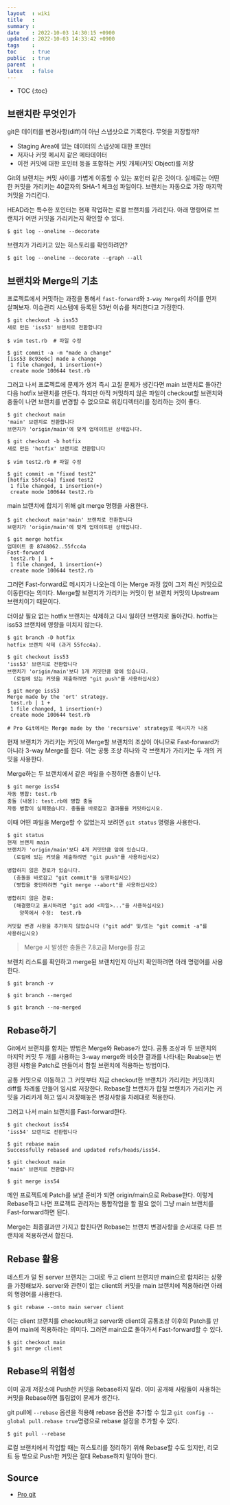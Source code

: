 ```yaml
---
layout  : wiki
title   : 
summary : 
date    : 2022-10-03 14:30:15 +0900
updated : 2022-10-03 14:33:42 +0900
tags    : 
toc     : true
public  : true
parent  : 
latex   : false
---
```

* TOC
{:toc}

## 브랜치란 무엇인가 
git은 데이터를 변경사항(diff)이 아닌 스냅샷으로 기록한다. 무엇을 저장할까? 
- Staging Area에 있는 데이터의 스냅샷에 대한 포인터
- 저자나 커밋 메시지 같은 메타데이터
- 이전 커밋에 대한 포인터 등을 포함하는 커밋 개체(커밋 Object)를 저장

Git의 브랜치는 커밋 사이를 가볍게 이동할 수 있는 포인터 같은 것이다. 실제로는 어떤 한 커밋을 가리키는 40글자의 SHA-1 체크섬 파일이다. 브랜치는 자동으로 가장 마지막 커밋을 가리킨다.

HEAD라는 특수한 포인터는 현재 작업하는 로컬 브랜치를 가리킨다. 아래 명령어로 브랜치가 어떤 커밋을 가리키는지 확인할 수 있다.

```shell
$ git log --oneline --decorate
```

브랜치가 가리키고 있는 히스토리를 확인하려면?

```shell
$ git log --oneline --decorate --graph --all
```

## 브랜치와 Merge의 기초
프로젝트에서 커밋하는 과정을 통해서 `fast-forward`와 `3-way Merge`의 차이를 먼저 살펴보자. 이슈관리 시스템에 등록된 53번 이슈를 처리한다고 가정한다.

```shell
$ git checkout -b iss53
새로 만든 'iss53' 브랜치로 전환합니다

$ vim test.rb  # 파일 수정

$ git commit -a -m "made a change"
[iss53 8c93e6c] made a change
 1 file changed, 1 insertion(+)
 create mode 100644 test.rb 
```

그러고 나서 프로젝트에 문제가 생겨 즉시 고칠 문제가 생긴다면 main 브랜치로 돌아간 다음 hotfix 브랜치를 만든다. 하지만 아직 커밋하지 않은 파일이 checkout할 브랜치와 충돌이 나면 브랜치를 변경할 수 없으므로 워킹디렉터리를 정리하는 것이 좋다.

```shell
$ git checkout main
'main' 브랜치로 전환합니다
브랜치가 'origin/main'에 맞게 업데이트된 상태입니다.

$ git checkout -b hotfix
새로 만든 'hotfix' 브랜치로 전환합니다

$ vim test2.rb # 파일 수정

$ git commit -m "fixed test2"
[hotfix 55fcc4a] fixed test2
 1 file changed, 1 insertion(+)
 create mode 100644 test2.rb
```

main 브랜치에 합치기 위해 git merge 명령을 사용한다.

```shell
$ git checkout main'main' 브랜치로 전환합니다
브랜치가 'origin/main'에 맞게 업데이트된 상태입니다.

$ git merge hotfix
업데이트 중 8748062..55fcc4a
Fast-forward
 test2.rb | 1 +
 1 file changed, 1 insertion(+)
 create mode 100644 test2.rb
```

그러면 Fast-forward로 메시지가 나오는데 이는 Merge 과정 없이 그저 최신 커밋으로 이동한다는 의미다. Merge할 브랜치가 가리키는 커밋이 현 브랜치 커밋의 Upstream 브랜치이기 때문이다.

더이상 필요 없는 hotfix 브랜치는 삭제하고 다시 일하던 브랜치로 돌아간다. hotfix는 iss53 브랜치에 영향을 미치지 않는다.

```shell
$ git branch -D hotfix
hotfix 브랜치 삭제 (과거 55fcc4a).

$ git checkout iss53
'iss53' 브랜치로 전환합니다
브랜치가 'origin/main'보다 1개 커밋만큼 앞에 있습니다.
  (로컬에 있는 커밋을 제출하려면 "git push"를 사용하십시오)

$ git merge iss53
Merge made by the 'ort' strategy.
 test.rb | 1 +
 1 file changed, 1 insertion(+)
 create mode 100644 test.rb

# Pro Git에서는 Merge made by the 'recursive' strategy로 메시지가 나옴
```

현재 브랜치가 가리키는 커밋이 Merge할 브랜치의 조상이 아니므로 Fast-forward가 아니라 3-way Merge를 한다. 이는 공통 조상 하나와 각 브랜치가 가리키는 두 개의 커밋을 사용한다. 

Merge하는 두 브랜치에서 같은 파일을 수정하면 충돌이 난다.

```shell
$ git merge iss54
자동 병합: test.rb
충돌 (내용): test.rb에 병합 충돌
자동 병합이 실패했습니다. 충돌을 바로잡고 결과물을 커밋하십시오.
```

이때 어떤 파일을 Merge할 수 없었는지 보려면 `git status` 명령을 사용한다.

```shell
$ git status
현재 브랜치 main
브랜치가 'origin/main'보다 4개 커밋만큼 앞에 있습니다.
  (로컬에 있는 커밋을 제출하려면 "git push"를 사용하십시오)

병합하지 않은 경로가 있습니다.
  (충돌을 바로잡고 "git commit"을 실행하십시오)
  (병합을 중단하려면 "git merge --abort"를 사용하십시오)

병합하지 않은 경로:
  (해결했다고 표시하려면 "git add <파일>..."을 사용하십시오)
	양쪽에서 수정:  test.rb

커밋할 변경 사항을 추가하지 않았습니다 ("git add" 및/또는 "git commit -a"를
사용하십시오)
```

> Merge 시 발생한 충돌은 7.8고급 Merge를 참고

브랜치 리스트를 확인하고 merge된 브랜치인지 아닌지 확인하려면 아래 명령어를 사용한다.

```shell
$ git branch -v

$ git branch --merged

$ git branch --no-merged
```

## Rebase하기

Git에서 브랜치를 합치는 방법은 Merge와 Rebase가 있다. 공통 조상과 두 브랜치의 마지막 커밋 두 개를 사용하는 3-way merge와 비슷한 결과를 나타내는 Reabse는 변경된 사항을 Patch로 만들어서 합칠 브랜치에 적용하는 방법이다.

공통 커밋으로 이동하고 그 커밋부터 지금 checkout한 브랜치가 가리키는 커밋까지 diff를 차례롤 만들어 임시로 저장한다. Rebase할 브랜치가 합칠 브랜치가 가리키는 커밋을 가리카게 하고 임시 저장해놓은 변경사항을 차례대로 적용한다.

그러고 나서 main 브랜치를 Fast-forward한다.
```shell
$ git checkout iss54
'iss54' 브랜치로 전환합니다

$ git rebase main
Successfully rebased and updated refs/heads/iss54.

$ git checkout main
'main' 브랜치로 전환합니다

$ git merge iss54
```

메인 프로젝트에 Patch를 보낼 준비가 되면 origin/main으로 Rebase한다. 이렇게 Rebase하고 나면 프로젝트 관리자는 통합작업을 할 필요 없이 그냥 main 브랜치를 Fast-forward하면 된다.

Merge는 최종결과만 가지고 합친다면 Rebase는 브랜치 변경사항을 순서대로 다른 브랜치에 적용하면서 합친다.

## Rebase 활용

테스트가 덜 된 server 브랜치는 그대로 두고 client 브랜치만 main으로 합치려는 상황을 가정해보자. server와 관련이 없는 client의 커밋을 main 브랜치에 적용하라면 아래의 명령어를 사용한다. 

```shell
$ git rebase --onto main server client
```

이는 client 브랜치를 checkout하고 server와 client의 공통조상 이후의 Patch를 만들어 main에 적용하라는 의미다. 그러면 main으로 돌아가서 Fast-forward할 수 있다.

```shell
$ git checkout main
$ git merge client
```

## Rebase의 위험성

이미 공개 저장소에 Push한 커밋을 Rebase하지 말라. 이미 공개해 사람들이 사용하는 커밋을 Rebase하면 틀림없이 문제가 생긴다.

git pull에 `--rebase` 옵션을 적용해 rebase 옵션을 추가할 수 있고 `git config --global pull.rebase true`명령으로 rebase 설정을 추가할 수 있다.

```shell
$ git pull --rebase
```

로컬 브랜치에서 작업할 때는 히스토리를 정리하기 위해 Rebase할 수도 있지만, 리모트 등 밖으로 Push한 커밋은 절대 Rebase하지 말아야 한다.

## Source

- [Pro git](https://github.com/yongjunleeme/yongjunleeme.github.io)

